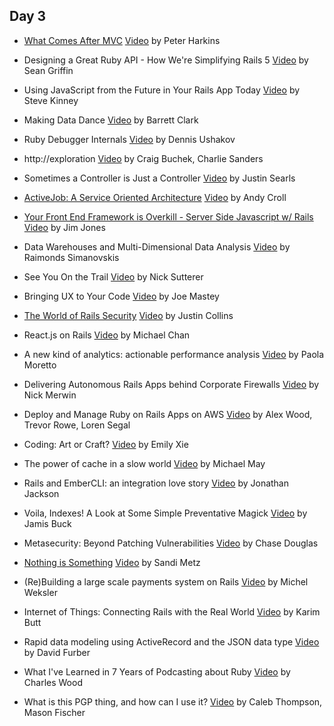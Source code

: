 ## Day 3

- [What Comes After MVC](https://speakerdeck.com/pushcx/what-comes-after-mvc-railsconf-2015) [Video](https://www.youtube.com/watch?v=uFpXKLSREQo)
  by Peter Harkins

- Designing a Great Ruby API - How We're Simplifying Rails 5 [Video](#)
  by Sean Griffin

- Using JavaScript from the Future in Your Rails App Today [Video](#)
  by Steve Kinney

- Making Data Dance [Video](#)
  by Barrett Clark

- Ruby Debugger Internals [Video](#)
  by Dennis Ushakov

- http://exploration [Video](#)
  by Craig Buchek, Charlie Sanders

- Sometimes a Controller is Just a Controller [Video](https://www.youtube.com/watch?v=dZJ75L8c60s)
  by Justin Searls

- [ActiveJob: A Service Oriented Architecture](https://speakerdeck.com/andycroll/activejob-a-service-oriented-architecture) [Video](#)
  by Andy Croll

- [Your Front End Framework is Overkill - Server Side Javascript w/ Rails](https://speakerdeck.com/aantix/rails-1) [Video](#)
  by Jim Jones

- Data Warehouses and Multi-Dimensional Data Analysis [Video](#)
  by Raimonds Simanovskis

- See You On the Trail [Video](#)
  by Nick Sutterer

- Bringing UX to Your Code [Video](https://www.youtube.com/watch?v=PI7g4TqLaTY)
  by Joe Mastey

- [The World of Rails Security](https://speakerdeck.com/presidentbeef/the-world-of-rails-security-railsconf-2015) [Video](#)
  by Justin Collins

- React.js on Rails [Video](#)
  by Michael Chan

- A new kind of analytics: actionable performance analysis [Video](#)
  by Paola Moretto

- Delivering Autonomous Rails Apps behind Corporate Firewalls [Video](#)
  by Nick Merwin

- Deploy and Manage Ruby on Rails Apps on AWS [Video](#)
  by Alex Wood, Trevor Rowe, Loren Segal

- Coding: Art or Craft? [Video](https://www.youtube.com/watch?v=JZ2FBQjNm14)
  by Emily Xie

- The power of cache in a slow world [Video](#)
  by Michael May

- Rails and EmberCLI: an integration love story [Video](#)
  by Jonathan Jackson

- Voila, Indexes! A Look at Some Simple Preventative Magick [Video](#)
  by Jamis Buck

- Metasecurity: Beyond Patching Vulnerabilities [Video](#)
  by Chase Douglas

- [Nothing is Something](https://speakerdeck.com/skmetz/nothing-is-something-railsconf) [Video](https://www.youtube.com/watch?v=OMPfEXIlTVE)
  by Sandi Metz

- (Re)Building a large scale payments system on Rails [Video](#)
  by Michel Weksler

- Internet of Things: Connecting Rails with the Real World [Video](#)
  by Karim Butt

- Rapid data modeling using ActiveRecord and the JSON data type [Video](#)
  by David Furber

- What I've Learned in 7 Years of Podcasting about Ruby [Video](#)
  by Charles Wood

- What is this PGP thing, and how can I use it? [Video](#)
  by Caleb Thompson, Mason Fischer
